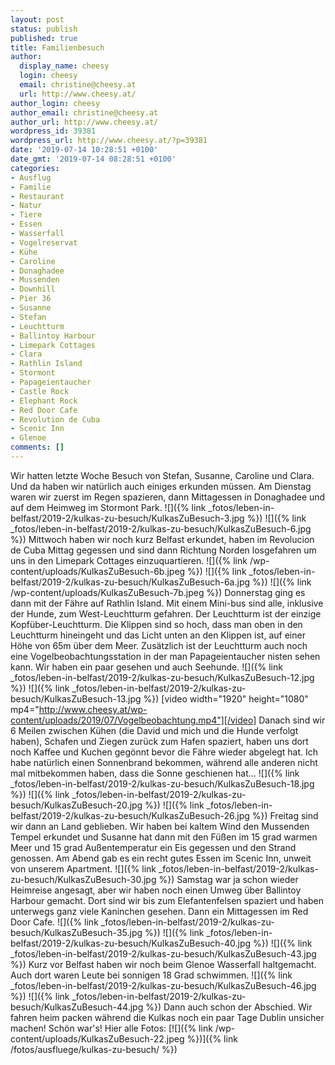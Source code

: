 ```yaml
---
layout: post
status: publish
published: true
title: Familienbesuch
author:
  display_name: cheesy
  login: cheesy
  email: christine@cheesy.at
  url: http://www.cheesy.at/
author_login: cheesy
author_email: christine@cheesy.at
author_url: http://www.cheesy.at/
wordpress_id: 39381
wordpress_url: http://www.cheesy.at/?p=39381
date: '2019-07-14 10:28:51 +0100'
date_gmt: '2019-07-14 08:28:51 +0100'
categories:
- Ausflug
- Familie
- Restaurant
- Natur
- Tiere
- Essen
- Wasserfall
- Vogelreservat
- Kühe
- Caroline
- Donaghadee
- Mussenden
- Downhill
- Pier 36
- Susanne
- Stefan
- Leuchtturm
- Ballintoy Harbour
- Limepark Cottages
- Clara
- Rathlin Island
- Stormont
- Papageientaucher
- Castle Rock
- Elephant Rock
- Red Door Cafe
- Revolution de Cuba
- Scenic Inn
- Glenoe
comments: []
---
```

Wir hatten letzte Woche Besuch von Stefan, Susanne, Caroline und Clara. Und da haben wir natürlich auch einiges erkunden müssen.
Am Dienstag waren wir zuerst im Regen spazieren, dann Mittagessen in Donaghadee und auf dem Heimweg im Stormont Park.
![]({% link _fotos/leben-in-belfast/2019-2/kulkas-zu-besuch/KulkasZuBesuch-3.jpg %})
![]({% link _fotos/leben-in-belfast/2019-2/kulkas-zu-besuch/KulkasZuBesuch-6.jpg %})
Mittwoch haben wir noch kurz Belfast erkundet, haben im Revolucion de Cuba Mittag gegessen und sind dann Richtung Norden losgefahren um uns in den Limepark Cottages einzuquartieren.
![]({% link /wp-content/uploads/KulkasZuBesuch-6b.jpeg %})
![]({% link _fotos/leben-in-belfast/2019-2/kulkas-zu-besuch/KulkasZuBesuch-6a.jpg %})
![]({% link /wp-content/uploads/KulkasZuBesuch-7b.jpeg %})
Donnerstag ging es dann mit der Fähre auf Rathlin Island. Mit einem Mini-bus sind alle, inklusive der Hunde, zum West-Leuchtturm gefahren. Der Leuchtturm ist der einzige Kopfüber-Leuchtturm. Die Klippen sind so hoch, dass man oben in den Leuchtturm hineingeht und das Licht unten an den Klippen ist, auf einer Höhe von 65m über dem Meer. Zusätzlich ist der Leuchtturm auch noch eine Vogelbeobachtungsstation in der man Papageientaucher nisten sehen kann. Wir haben ein paar gesehen und auch Seehunde.
![]({% link _fotos/leben-in-belfast/2019-2/kulkas-zu-besuch/KulkasZuBesuch-12.jpg %})
![]({% link _fotos/leben-in-belfast/2019-2/kulkas-zu-besuch/KulkasZuBesuch-13.jpg %})
[video width="1920" height="1080" mp4="http://www.cheesy.at/wp-content/uploads/2019/07/Vogelbeobachtung.mp4"][/video]
Danach sind wir 6 Meilen zwischen Kühen (die David und mich und die Hunde verfolgt haben), Schafen und Ziegen zurück zum Hafen spaziert, haben uns dort noch Kaffee und Kuchen gegönnt bevor die Fähre wieder abgelegt hat. Ich habe natürlich einen Sonnenbrand bekommen, während alle anderen nicht mal mitbekommen haben, dass die Sonne geschienen hat...
![]({% link _fotos/leben-in-belfast/2019-2/kulkas-zu-besuch/KulkasZuBesuch-18.jpg %})
![]({% link _fotos/leben-in-belfast/2019-2/kulkas-zu-besuch/KulkasZuBesuch-20.jpg %})
![]({% link _fotos/leben-in-belfast/2019-2/kulkas-zu-besuch/KulkasZuBesuch-26.jpg %})
Freitag sind wir dann an Land geblieben. Wir haben bei kaltem Wind den Mussenden Tempel erkundet und Susanne hat dann mit den Füßen im 15 grad warmen Meer und 15 grad Außentemperatur ein Eis gegessen und den Strand genossen. Am Abend gab es ein recht gutes Essen im Scenic Inn, unweit von unserem Apartment.
![]({% link _fotos/leben-in-belfast/2019-2/kulkas-zu-besuch/KulkasZuBesuch-30.jpg %})
Samstag war ja schon wieder Heimreise angesagt, aber wir haben noch einen Umweg über Ballintoy Harbour gemacht. Dort sind wir bis zum Elefantenfelsen spaziert und haben unterwegs ganz viele Kaninchen gesehen. Dann ein Mittagessen im Red Door Cafe.
![]({% link _fotos/leben-in-belfast/2019-2/kulkas-zu-besuch/KulkasZuBesuch-35.jpg %})
![]({% link _fotos/leben-in-belfast/2019-2/kulkas-zu-besuch/KulkasZuBesuch-40.jpg %})
![]({% link _fotos/leben-in-belfast/2019-2/kulkas-zu-besuch/KulkasZuBesuch-43.jpg %})
Kurz vor Belfast haben wir noch beim Glenoe Wasserfall haltgemacht. Auch dort waren Leute bei sonnigen 18 Grad schwimmen.
![]({% link _fotos/leben-in-belfast/2019-2/kulkas-zu-besuch/KulkasZuBesuch-46.jpg %})
![]({% link _fotos/leben-in-belfast/2019-2/kulkas-zu-besuch/KulkasZuBesuch-44.jpg %})
Dann auch schon der Abschied. Wir fahren heim packen während die Kulkas noch ein paar Tage Dublin unsicher machen!
Schön war's!
Hier alle Fotos:
[![]({% link /wp-content/uploads/KulkasZuBesuch-22.jpeg %})]({% link /fotos/ausfluege/kulkas-zu-besuch/ %})
